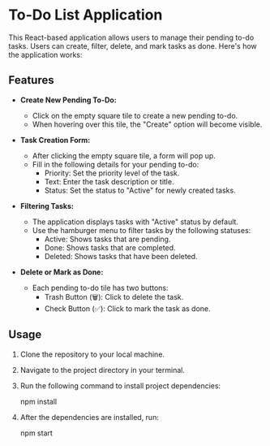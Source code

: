 # To-Do List Application

This React-based application allows users to manage their pending to-do tasks. Users can create, filter, delete, and mark tasks as done. Here's how the application works:

## Features

- **Create New Pending To-Do:**

  - Click on the empty square tile to create a new pending to-do.
  - When hovering over this tile, the "Create" option will become visible.

- **Task Creation Form:**

  - After clicking the empty square tile, a form will pop up.
  - Fill in the following details for your pending to-do:
    - Priority: Set the priority level of the task.
    - Text: Enter the task description or title.
    - Status: Set the status to "Active" for newly created tasks.

- **Filtering Tasks:**

  - The application displays tasks with "Active" status by default.
  - Use the hamburger menu to filter tasks by the following statuses:
    - Active: Shows tasks that are pending.
    - Done: Shows tasks that are completed.
    - Deleted: Shows tasks that have been deleted.

- **Delete or Mark as Done:**
  - Each pending to-do tile has two buttons:
    - Trash Button (🗑️): Click to delete the task.
    - Check Button (✅): Click to mark the task as done.

## Usage

1. Clone the repository to your local machine.

2. Navigate to the project directory in your terminal.

3. Run the following command to install project dependencies:

   npm install

4. After the dependencies are installed, run:

   npm start

